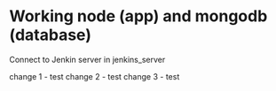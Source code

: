 # Working node (app) and mongodb (database)

Connect to Jenkin server in jenkins_server

change 1 - test
change 2 - test
change 3 - test 
